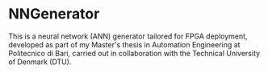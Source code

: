 # NNGenerator

This is a neural network (ANN) generator tailored for FPGA deployment, developed as part of my Master's thesis in Automation Engineering at Politecnico di Bari, carried out in collaboration with the Technical University of Denmark (DTU).

